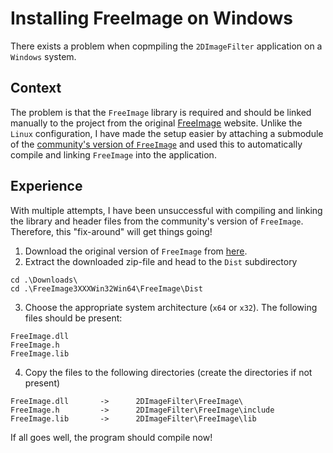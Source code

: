 # Installing FreeImage on Windows

There exists a problem when copmpiling the `2DImageFilter` application on a `Windows` system.

## Context
The problem is that the `FreeImage` library is required and should be linked manually to the project from the original [FreeImage](https://freeimage.sourceforge.io/) website. Unlike the `Linux` configuration, I have made the setup easier by attaching a submodule of the [community's version of `FreeImage`](https://github.com/Arief-AK/FreeImage) and used this to automatically compile and linking `FreeImage` into the application.

## Experience
With multiple attempts, I have been unsuccessful with compiling and linking the library and header files from the community's version of `FreeImage`. Therefore, this "fix-around" will get things going!

1. Download the original version of `FreeImage` from [here](https://freeimage.sourceforge.io/).
2. Extract the downloaded zip-file and head to the `Dist` subdirectory
```shell
cd .\Downloads\
cd .\FreeImage3XXXWin32Win64\FreeImage\Dist
```
3. Choose the appropriate system architecture (`x64` or `x32`). The following files should be present:
```shell
FreeImage.dll
FreeImage.h
FreeImage.lib
```
4. Copy the files to the following directories (create the directories if not present)
```shell
FreeImage.dll       ->      2DImageFilter\FreeImage\
FreeImage.h         ->      2DImageFilter\FreeImage\include
FreeImage.lib       ->      2DImageFilter\FreeImage\lib
```

If all goes well, the program should compile now!